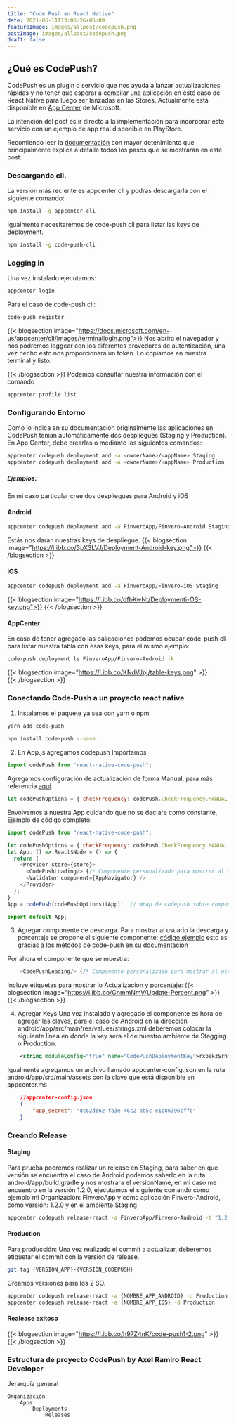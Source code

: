 ```yaml
---
title: "Code Push en React Native"
date: 2021-06-11T13:06:26+06:00
featureImage: images/allpost/codepush.png
postImage: images/allpost/codepush.png
draft: false
---
```

## ¿Qué es CodePush?
CodePush es un plugin o servicio que nos ayuda a lanzar actualizaciones rápidas y no tener que esperar a compilar una aplicación en esté caso de React Native para luego ser lanzadas en las Stores. Actualmente está disponible en [App Center](https://appcenter.ms/) de Microsoft.

La intención del post es ir directo a la implementación para incorporar este servicio con un ejemplo de app real disponible en PlayStore.

Recomiendo leer la [documentación](https://github.com/microsoft/react-native-code-push) con mayor detenimiento que principalmente explica a detalle todos los pasos que se mostraran en este post.

### Descargando cli.
La versión más reciente es appcenter cli y podras descargarla con el siguiente comando: 
```bash
npm install -g appcenter-cli
```
Igualmente necesitaremos de code-push cli para listar las keys de deployment.
```bash
npm install -g code-push-cli
```
### Logging in
Una vez instalado ejecutamos: 
```bash
appcenter login
```
Para el caso de code-push cli:
```bash
code-push register
```


{{< blogsection image="https://docs.microsoft.com/en-us/appcenter/cli/images/terminallogin.png">}}
Nos abrira el navegador y nos podremos loggear con los diferentes provedores de autenticación, una vez hecho esto nos proporcionara un token. Lo copiamos en nuestra terminal y listo.

{{< /blogsection >}}
Podemos consultar nuestra información con el comando 
```bash
appcenter profile list
```
### Configurando Entorno
Como lo indica en su documentación originalmente las aplicaciones en CodePush tenían automáticamente dos despliegues (Staging y Production). En App Center, debe crearlas o mediante los siguientes comandos:
```bash
appcenter codepush deployment add -a <ownerName>/<appName> Staging
appcenter codepush deployment add -a <ownerName>/<appName> Production
```
##### Ejemplos: 
En mi caso particular cree dos despliegues para Android y iOS
#### Android
```bash
appcenter codepush deployment add -a FinveroApp/Finvero-Android Staging
```
Estás nos daran nuestras keys de despliegue.
{{< blogsection image="https://i.ibb.co/3pX3LVJ/Deployment-Android-key.png">}}
{{< /blogsection >}}

#### iOS

```bash
appcenter codepush deployment add -a FinveroApp/Finvero-iOS Staging
```
{{< blogsection image="https://i.ibb.co/dfbKwNt/Deploymenti-OS-key.png">}}
{{< /blogsection >}}

#### AppCenter
En caso de tener agregado las palicaciones podemos ocupar code-push cli para listar nuestra tabla con esas keys, para el mismo ejemplo: 

```bash
code-push deployment ls FinveroApp/Finvero-Android -k
```
{{< blogsection image="https://i.ibb.co/KNdVJpj/table-keys.png" >}}  
{{< /blogsection >}}
### Conectando Code-Push a un proyecto react native
1. Instalamos el paquete ya sea con yarn o npm

```bash
yarn add code-push
```
```bash
npm install code-push --save
```
2. En App.js agregamos codepush
Importamos
```javascript
import codePush from "react-native-code-push";
```
Agregamos configuración de actualización de forma Manual, para más referencia [aquí](https://github.com/Microsoft/react-native-code-push).
```javascript
let codePushOptions = { checkFrequency: codePush.CheckFrequency.MANUAL };
```
Envolvemos a nuestra App cuidando que no se declare como constante, Ejemplo de código completo:
``` javascript
import codePush from "react-native-code-push";

let codePushOptions = { checkFrequency: codePush.CheckFrequency.MANUAL };
let App: () => React$Node = () => {
  return (
    <Provider store={store}>
      <CodePushLoading/> {/* Componente personalizado para mostrar al usuario*/}
      <Validator component={AppNavigator} />
    </Provider>
  );
}
App = codePush(codePushOptions)(App);  // Wrap de codepush sobre componente principal App

export default App;

```
3. Agregar componente de descarga.
Para mostrar al usuario la descarga y porcentaje se propone el siguiente componente: [código ejemplo](https://gist.github.com/MarqCervMartin/eaa0e08ba2e3946cd64a23f6e1153c42) esto es gracias a los métodos de code-push en su [documentación](https://github.com/microsoft/react-native-code-push/blob/master/docs/api-js.md#codepushsync)

Por ahora el componente que se muestra: 

```javascript
    <CodePushLoading/> {/* Componente personalizado para mostrar al usuario*/}
```
Incluye etiquetas para mostrar lo Actualización y porcentaje: 
{{< blogsection image="https://i.ibb.co/GnmmNmV/Update-Percent.png" >}}  
{{< /blogsection >}}

4. Agregar Keys
Una vez instalado y agregado el componente es hora de agregar las claves, para el caso de Android en la dirección android/app/src/main/res/values/strings.xml
deberemos colocar la siguiente línea en donde la key sera el de nuestro ambiente de Stagging o Production.
```xml
    <string moduleConfig="true" name="CodePushDeploymentKey">rxbekzSrhf6TL5EubCdteHZwfQDUtCWHdZq</string>
```
Igualmente agregamos un archivo llamado appcenter-config.json en la ruta android/app/src/main/assets con la clave que está disponible en appcenter.ms
```json
    //appcenter-config.json
    {
        "app_secret": "8c62d662-fa3e-46c2-bb5c-e1c86396cffc"
    }
```

### Creando Release
#### Staging
Para prueba podremos realizar un release en Staging, para saber en que versión se encuentra el caso de Android podemos saberlo en la ruta: android/app/build.gradle y nos mostrara el versionName, en mi caso me encuentro en la versión 1.2.0, ejecutamos el siguiente comando como ejemplo mi Organización: FinveroApp y como aplicación Finvero-Android, como versión: 1.2.0 y en el ambiente Staging

```bash
appcenter codepush release-react -a FinveroApp/Finvero-Android -t "1.2.0" -d Staging
```
#### Production
Para producción: 
 Una vez realizado el commit a actualizar, deberemos etiquetar el commit con la versión de release.
 ```bash
git tag {VERSIÓN_APP}-{VERSIÓN_CODEPUSH}
 ```
 Creamos versiones para los 2 SO.
```bash
appcenter codepush release-react -a {NOMBRE_APP_ANDROID} -d Production
appcenter codepush release-react -a {NOMBRE_APP_IOS} -d Production
```
#### Realease exitoso
{{< blogsection image="https://i.ibb.co/h97Z4nK/code-push1-2.png" >}}  
{{< /blogsection >}}

<!---

### Listando Release Update Metadata
Con el siguiente comando podemos ver nuestra información de deployment.
```bash
code-push deployment ls Finvero -k
```
![Deplorment Data](https://i.ibb.co/SN79kQ8/code-push2.png)
-->

### Estructura de proyecto CodePush by Axel Ramiro React Developer 

Jerarquía general
```
Organización
    Apps
        Deployments
            Releases
```